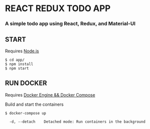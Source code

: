 # REACT REDUX TODO APP

### A simple todo app using React, Redux, and Material-UI

## START

Requires [Node.js](https://nodejs.org/en/download/)

```
$ cd app/
$ npm install
$ npm start
```

## RUN DOCKER

Requires [Docker Engine && Docker Compose](https://docs.docker.com/install/)

Build and start the containers

```
$ docker-compose up

  -d, --detach    Detached mode: Run containers in the background
```
